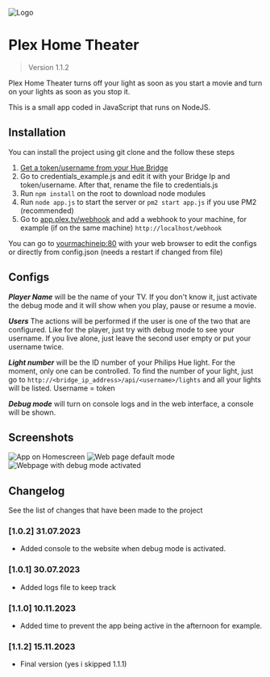 ![Logo](https://i.imgur.com/CmxxBLE.png)
# Plex Home Theater
> Version 1.1.2

Plex Home Theater turns off your light as soon as you start a movie and turn on your lights as soon as you stop it.

This is a small app coded in JavaScript that runs on NodeJS.

## Installation

You can install the project using git clone and the follow these steps


1. [Get a token/username from your Hue Bridge](https://www.sitebase.be/generate-phillips-hue-api-token/)
2. Go to credentials_example.js and edit it with your Bridge Ip and token/username. After that, rename the file to credentials.js
3. Run `npm install` on the root to download node modules
4. Run `node app.js` to start the server or `pm2 start app.js` if you use PM2 (recommended)
5.  Go to [app.plex.tv/webhook](https://app.plex.tv/desktop/#!/settings/webhooks) and add a webhook to your machine, for example (if on the same machine) `http://localhost/webhook`

You can go to [yourmachineip:80](http://localhost:80) with your web browser to edit the configs or directly from config.json (needs a restart if changed from file)

## Configs

_**Player Name**_ will be the name of your TV. If you don't know it, just activate the debug mode and it will show when you play, pause or resume a movie.

**_Users_** The actions will be performed if the user is one of the two that are configured. Like for the player, just try with debug mode to see your username. If you live alone, just leave the second user empty or put your username twice.

**_Light number_** will be the ID number of your Philips Hue light. For the moment, only one can be controlled. To find the number of your light, just go to `http://<bridge_ip_address>/api/<username>/lights` and all your lights will be listed.
Username = token

**_Debug mode_** will turn on console logs and in the web interface, a console will be shown.

## Screenshots

![App on Homescreen](https://i.imgur.com/7z84OZ0.png)
![Web page default mode](https://i.imgur.com/ZhZAaD4.png)
![Webpage with debug mode activated](https://i.imgur.com/Xcj91DY.png)



## Changelog

See the list of changes that have been made to the project

### [1.0.2] 31.07.2023
- Added console to the website when debug mode is activated.

### [1.0.1] 30.07.2023
 - Added logs file to keep track

### [1.1.0] 10.11.2023
- Added time to prevent the app being active in the afternoon for example.

### [1.1.2] 15.11.2023
- Final version (yes i skipped 1.1.1)